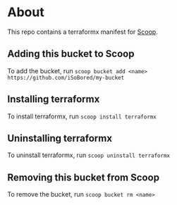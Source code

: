 # About
This repo contains a terraformx manifest for [Scoop](https://scoop.sh).
## Adding this bucket to Scoop
To add the bucket, run `scoop bucket add <name> https://github.com/iSoBored/my-bucket`
## Installing terraformx
To install terraformx, run `scoop install terraformx`
## Uninstalling terraformx
To uninstall terraformx, run `scoop uninstall terraformx`
## Removing this bucket from Scoop
To remove the bucket, run `scoop bucket rm <name>`
